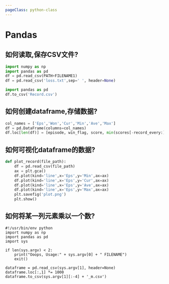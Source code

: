 ```yaml
---
pageClass: python-class
---
```


<!--
 * @Description: 
 * @Author: Jack Huang
 * @Github: https://github.com/HuangJiaLian
 * @Date: 2019-09-12 15:31:27
 * @LastEditors: Jack Huang
 * @LastEditTime: 2019-09-12 15:59:14
 -->

# Pandas
## 如何读取,保存CSV文件?
```python
import numpy as np 
import pandas as pd
df = pd.read_csv(PATH+FILENAME1)
df = pd.read_csv('loss.txt',sep=' ', header=None)
```

```python
import pandas as pd
df.to_csv('Record.csv')
```

## 如何创建dataframe,存储数据?
```python
col_names = ['Eps','Won','Cur','Min','Ave','Max']
df = pd.DataFrame(columns=col_names)
df.loc[len(df)] = [episode, win_flag, score, min(scores[-record_every:]),np.mean(scores[-record_every:]), max(scores[-record_every:])]
```

## 如何可视化dataframe的数据?
```python
def plot_record(file_path):
	df = pd.read_csv(file_path)
	ax = plt.gca()
	df.plot(kind='line',x='Eps',y='Min',ax=ax)
	df.plot(kind='line',x='Eps',y='Cur',ax=ax)
	df.plot(kind='line',x='Eps',y='Ave',ax=ax)
	df.plot(kind='line',x='Eps',y='Max',ax=ax)
	plt.savefig('plot.png')
	plt.show()
```

## 如何将某一列元素乘以一个数?
```
#!/usr/bin/env python
import numpy as np 
import pandas as pd
import sys 

if len(sys.argv) < 2:
    print("Ooops, Usage:" + sys.argv[0] + " FILENAME")
    exit()

dataframe = pd.read_csv(sys.argv[1], header=None)
dataframe.loc[:,1] *= 1000
dataframe.to_csv(sys.argv[1][:-4] + '_m.csv')
```

